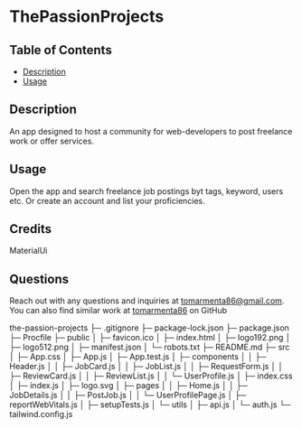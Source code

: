 
# ThePassionProjects

## Table of Contents

- [Description](#description)
- [Usage](#usage)

## Description

An app designed to host a community for web-developers to post freelance work or offer services.

## Usage

Open the app and search freelance job postings byt tags, keyword, users etc. Or create an account and list your proficiencies.

## Credits
MaterialUi

## Questions

Reach out with any questions and inquiries at tomarmenta86@gmail.com. You can also find similar work at [tomarmenta86](https://github.com/tomarmenta86) on GitHub

the-passion-projects
├─ .gitignore
├─ package-lock.json
├─ package.json
├─ Procfile
├─ public
│  ├─ favicon.ico
│  ├─ index.html
│  ├─ logo192.png
│  ├─ logo512.png
│  ├─ manifest.json
│  └─ robots.txt
├─ README.md
├─ src
│  ├─ App.css
│  ├─ App.js
│  ├─ App.test.js
│  ├─ components
│  │  ├─ Header.js
│  │  ├─ JobCard.js
│  │  ├─ JobList.js
│  │  ├─ RequestForm.js
│  │  ├─ ReviewCard.js
│  │  ├─ ReviewList.js
│  │  └─ UserProfile.js
│  ├─ index.css
│  ├─ index.js
│  ├─ logo.svg
│  ├─ pages
│  │  ├─ Home.js
│  │  ├─ JobDetails.js
│  │  ├─ PostJob.js
│  │  └─ UserProfilePage.js
│  ├─ reportWebVitals.js
│  ├─ setupTests.js
│  └─ utils
│     ├─ api.js
│     └─ auth.js
└─ tailwind.config.js

